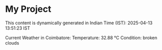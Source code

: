 # My Project

This content is dynamically generated in Indian Time (IST): 2025-04-13 13:51:23 IST


Current Weather in Coimbatore:
Temperature: 32.88 °C
Condition: broken clouds
